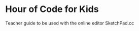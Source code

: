 Hour of Code for Kids
==================

Teacher guide to be used with the online editor SketchPad.cc


